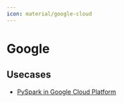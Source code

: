 ```yaml
---
icon: material/google-cloud
---
```


# Google

## Usecases

- [PySpark in Google Cloud Platform](https://medium.com/towards-data-engineering/mastering-big-data-pipelines-harnessing-pyspark-in-google-cloud-platform-c42d6b02ff18)
